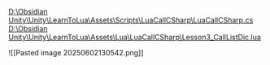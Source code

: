 [D:\Obsidian Unity\Unity\LearnToLua\Assets\Scripts\LuaCallCSharp\LuaCallCSharp.cs](file:///d%3A/Obsidian%20Unity/Unity/LearnToLua/Assets/Scripts/LuaCallCSharp/LuaCallCSharp.cs)
[D:\Obsidian Unity\Unity\LearnToLua\Assets\Lua\LuaCallCSharp\Lesson3_CallListDic.lua](file:///d%3A/Obsidian%20Unity/Unity/LearnToLua/Assets/Lua/LuaCallCSharp/Lesson3_CallListDic.lua)

![[Pasted image 20250602130542.png]]